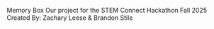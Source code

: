 Memory Box
Our project for the STEM Connect Hackathon Fall 2025
Created By: Zachary Leese & Brandon Stile
